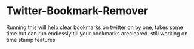 # Twitter-Bookmark-Remover
Running this will help clear bookmarks on twitter on by one, takes some time but can run endlessly till your bookmarks arecleared. still working on time stamp features 
